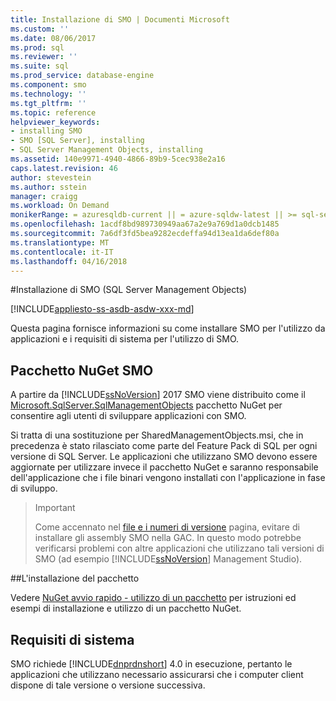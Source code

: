 ```yaml
---
title: Installazione di SMO | Documenti Microsoft
ms.custom: ''
ms.date: 08/06/2017
ms.prod: sql
ms.reviewer: ''
ms.suite: sql
ms.prod_service: database-engine
ms.component: smo
ms.technology: ''
ms.tgt_pltfrm: ''
ms.topic: reference
helpviewer_keywords:
- installing SMO
- SMO [SQL Server], installing
- SQL Server Management Objects, installing
ms.assetid: 140e9971-4940-4866-89b9-5cec938e2a16
caps.latest.revision: 46
author: stevestein
ms.author: sstein
manager: craigg
ms.workload: On Demand
monikerRange: = azuresqldb-current || = azure-sqldw-latest || >= sql-server-2016 || = sqlallproducts-allversions
ms.openlocfilehash: 1acdf8bd989730949aa67a2e9a769d1a0dcb1485
ms.sourcegitcommit: 7a6df3fd5bea9282ecdeffa94d13ea1da6def80a
ms.translationtype: MT
ms.contentlocale: it-IT
ms.lasthandoff: 04/16/2018
---
```

#<a name="installing-smo"></a>Installazione di SMO (SQL Server Management Objects)

[!INCLUDE[appliesto-ss-asdb-asdw-xxx-md](../../includes/appliesto-ss-asdb-asdw-xxx-md.md)]

Questa pagina fornisce informazioni su come installare SMO per l'utilizzo da applicazioni e i requisiti di sistema per l'utilizzo di SMO.

## <a name="smo-nuget-package"></a>Pacchetto NuGet SMO

A partire da [!INCLUDE[ssNoVersion](../../includes/ssnoversion-md.md)] 2017 SMO viene distribuito come il [Microsoft.SqlServer.SqlManagementObjects](https://www.nuget.org/packages/Microsoft.SqlServer.SqlManagementObjects) pacchetto NuGet per consentire agli utenti di sviluppare applicazioni con SMO.

Si tratta di una sostituzione per SharedManagementObjects.msi, che in precedenza è stato rilasciato come parte del Feature Pack di SQL per ogni versione di SQL Server. Le applicazioni che utilizzano SMO devono essere aggiornate per utilizzare invece il pacchetto NuGet e saranno responsabile dell'applicazione che i file binari vengono installati con l'applicazione in fase di sviluppo.

>>[!Important]
>>Come accennato nel [file e i numeri di versione](files-and-version-numbers.md) pagina, evitare di installare gli assembly SMO nella GAC. In questo modo potrebbe verificarsi problemi con altre applicazioni che utilizzano tali versioni di SMO (ad esempio [!INCLUDE[ssNoVersion](../../includes/ssnoversion-md.md)] Management Studio).

##<a name="installing-the-package"></a>L'installazione del pacchetto

Vedere [NuGet avvio rapido - utilizzo di un pacchetto](https://docs.microsoft.com/en-us/nuget/quickstart/use-a-package) per istruzioni ed esempi di installazione e utilizzo di un pacchetto NuGet. 
  
## <a name="system-requirements"></a>Requisiti di sistema
  
 SMO richiede [!INCLUDE[dnprdnshort](../../includes/dnprdnshort-md.md)] 4.0 in esecuzione, pertanto le applicazioni che utilizzano necessario assicurarsi che i computer client dispone di tale versione o versione successiva.
  
